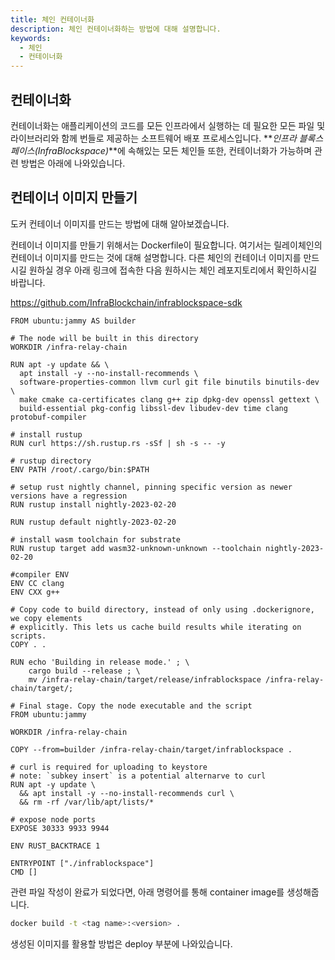 ```yaml
---
title: 체인 컨테이너화
description: 체인 컨테이너화하는 방법에 대해 설명합니다.
keywords:
  - 체인
  - 컨테이너화
---
```


## 컨테이너화
컨테이너화는 애플리케이션의 코드를 모든 인프라에서 실행하는 데 필요한 모든 파일 및 라이브러리와 함께 번들로 제공하는 소프트웨어 배포 프로세스입니다. **_인프라 블록스페이스(InfraBlockspace)_**에 속해있는 모든 체인들 또한, 컨테이너화가 가능하며 관련 방법은 아래에 나와있습니다.

## 컨테이너 이미지 만들기

도커 컨테이너 이미지를 만드는 방법에 대해 알아보겠습니다.

컨테이너 이미지를 만들기 위해서는 Dockerfile이 필요합니다.
여기서는 릴레이체인의 컨테이너 이미지를 만드는 것에 대해 설명합니다.
다른 체인의 컨테이너 이미지를 만드시길 원하실 경우 아래 링크에 접속한 다음 원하시는 체인 레포지토리에서 확인하시길 바랍니다.

https://github.com/InfraBlockchain/infrablockspace-sdk

```docker
FROM ubuntu:jammy AS builder

# The node will be built in this directory
WORKDIR /infra-relay-chain

RUN apt -y update && \
  apt install -y --no-install-recommends \
  software-properties-common llvm curl git file binutils binutils-dev \
  make cmake ca-certificates clang g++ zip dpkg-dev openssl gettext \
  build-essential pkg-config libssl-dev libudev-dev time clang protobuf-compiler

# install rustup
RUN curl https://sh.rustup.rs -sSf | sh -s -- -y

# rustup directory
ENV PATH /root/.cargo/bin:$PATH

# setup rust nightly channel, pinning specific version as newer versions have a regression
RUN rustup install nightly-2023-02-20

RUN rustup default nightly-2023-02-20

# install wasm toolchain for substrate
RUN rustup target add wasm32-unknown-unknown --toolchain nightly-2023-02-20

#compiler ENV
ENV CC clang
ENV CXX g++

# Copy code to build directory, instead of only using .dockerignore, we copy elements
# explicitly. This lets us cache build results while iterating on scripts.
COPY . .

RUN echo 'Building in release mode.' ; \
    cargo build --release ; \
    mv /infra-relay-chain/target/release/infrablockspace /infra-relay-chain/target/; 

# Final stage. Copy the node executable and the script
FROM ubuntu:jammy

WORKDIR /infra-relay-chain

COPY --from=builder /infra-relay-chain/target/infrablockspace .

# curl is required for uploading to keystore
# note: `subkey insert` is a potential alternarve to curl
RUN apt -y update \
  && apt install -y --no-install-recommends curl \
  && rm -rf /var/lib/apt/lists/*

# expose node ports
EXPOSE 30333 9933 9944

ENV RUST_BACKTRACE 1

ENTRYPOINT ["./infrablockspace"]
CMD []
```

관련 파일 작성이 완료가 되었다면, 아래 명령어를 통해 container image를 생성해줍니다.

```bash
docker build -t <tag name>:<version> .
```

생성된 이미지를 활용할 방법은 deploy 부분에 나와있습니다.

